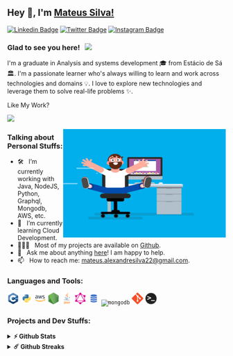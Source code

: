 ## Hey 👋, I'm [Mateus Silva!](https://github.com/mateusalesilv/)

[![Linkedin Badge](https://img.shields.io/badge/-LinkedIn-0e76a8?style=flat-square&logo=Linkedin&logoColor=white)](https://www.linkedin.com/in/mateusalexandredasilva/)
[![Twitter Badge](https://img.shields.io/badge/-Twitter-00acee?style=flat-square&logo=Twitter&logoColor=white)](https://twitter.com/10MKAS)
[![Instagram Badge](https://img.shields.io/badge/-Instagram-e4405f?style=flat-square&logo=Instagram&logoColor=white)](https://instagram.com/mateus.keu/)

### Glad to see you here! &nbsp; ![](https://visitor-badge.glitch.me/badge?page_id=mateusalesilv.mateusalesilv&style=flat-square&color=0088cc)

I'm a graduate in Analysis and systems development 🎓 from Estácio de Sá  🏛. I'm a passionate learner who's always willing to learn and work across technologies and domains 💡. I love to explore new technologies and leverage them to solve real-life problems ✨.

Like My Work?

[![](https://gitwar.herokuapp.com/badge?username=mateusalesilv&label=Gitwar%20Profile%20Score&style=for-the-badge&color=0088cc)](https://gitwar.herokuapp.com/)

<img align="right" height="250" width="375" alt="" src="https://raw.githubusercontent.com/mateusalesilv/mateusalesilv/master/gifs/coder.gif" />

### Talking about Personal Stuffs:

- 🛠 &nbsp; I’m currently working with Java, NodeJS, Python, <br /> Graphql, Mongodb, AWS, etc.
- 🚀 &nbsp; I’m currently learning Cloud Development.
- 👨🏻‍💻 &nbsp; Most of my projects are available on [Github](https://github.com/mateusalesilv).
- 💬 &nbsp; Ask me about anything [here](https://github.com/mateusalesilv/mateusalesilv/issues/2)! I am happy to help.
- 📫 &nbsp; How to reach me: mateus.alexandresilva22@gmail.com.

### Languages and Tools:

<code><img height="27" src="https://raw.githubusercontent.com/github/explore/80688e429a7d4ef2fca1e82350fe8e3517d3494d/topics/cpp/cpp.png" alt="cpp"></code>
<code><img height="27" src="https://raw.githubusercontent.com/github/explore/80688e429a7d4ef2fca1e82350fe8e3517d3494d/topics/python/python.png" alt="python"></code>
<code><img height="27" src="https://raw.githubusercontent.com/github/explore/80688e429a7d4ef2fca1e82350fe8e3517d3494d/topics/aws/aws.png" alt="aws"></code>
<code><img height="27" src="https://raw.githubusercontent.com/github/explore/80688e429a7d4ef2fca1e82350fe8e3517d3494d/topics/nodejs/nodejs.png" alt="nodejs"></code>
<code><img height="27" src="https://raw.githubusercontent.com/github/explore/80688e429a7d4ef2fca1e82350fe8e3517d3494d/topics/java/java.png" alt="java"></code>
<code><img height="27" src="https://raw.githubusercontent.com/github/explore/80688e429a7d4ef2fca1e82350fe8e3517d3494d/topics/graphql/graphql.png" alt="graphql"></code>
<code><img height="27" src="https://raw.githubusercontent.com/github/explore/80688e429a7d4ef2fca1e82350fe8e3517d3494d/topics/sql/sql.png" alt="sql"></code>
<code><img height="27" src="https://encrypted-tbn0.gstatic.com/images?q=tbn%3AANd9GcSTTzPAw-55ssm1Im594xYZ9eRQu2JylrkYLg&usqp=CAU" alt="mongodb"></code>
<code><img height="27" src="https://raw.githubusercontent.com/devicons/devicon/master/icons/git/git-original.svg" alt="git"></code>
<code><img height="27" src="https://raw.githubusercontent.com/github/explore/80688e429a7d4ef2fca1e82350fe8e3517d3494d/topics/terminal/terminal.png" alt="terminal"></code>

### Projects and Dev Stuffs:

<details>	
  <summary><b>⚡ Github Stats</b></summary>

  <br />
  <img height="180em" src="https://github-readme-stats.vercel.app/api?username=mateusalesilv&show_icons=true&hide_border=true&&count_private=true&include_all_commits=true" />
  <img height="180em" src="https://github-readme-stats.vercel.app/api/top-langs/?username=mateusalesilv&exclude_repo=KNN-Image-Classification&show_icons=true&hide_border=true&layout=compact&langs_count=8"/>
</details>

<details>	
  <summary><b>☄️ Github Streaks</b></summary>

  <br />
  <img height="180em" src="https://github-readme-streak-stats.herokuapp.com/?user=mateusalesilv&hide_border=true" />
</details>